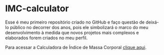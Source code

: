 # IMC-calculator

<p>Esse é meu primeiro repositório criado no GitHub e faço questão de deixá-lo público no decorrer dos anos, pois ele simbolizará o marco do meu desenvolvimento à medida que novos projetos mais complexos e elaborados forem criados no meu perfil.</p>
<p>Para acessar a Calculadora de Índice de Massa Corporal <a href="https://devsamab.github.io/IMC-calculator/" target="_blank" rel="external">clique aqui</a>.</p>
